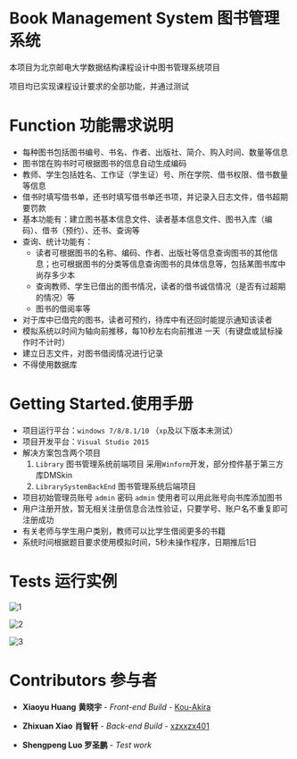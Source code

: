 # Book Management System 图书管理系统

本项目为北京邮电大学数据结构课程设计中图书管理系统项目

项目均已实现课程设计要求的全部功能，并通过测试

# Function 功能需求说明

- 每种图书包括图书编号、书名、作者、出版社、简介、购入时间、数量等信息
- 图书馆在购书时可根据图书的信息自动生成编码
- 教师、学生包括姓名、工作证（学生证）号、所在学院、借书权限、借书数量等信息
- 借书时填写借书单，还书时填写借书单还书项，并记录入日志文件，借书超期要罚款
- 基本功能有：建立图书基本信息文件、读者基本信息文件、图书入库（编码）、借书（预约）、还书、查询等
- 查询、统计功能有：
  - 读者可根据图书的名称、编码、作者、出版社等信息查询图书的其他信息；也可根据图书的分类等信息查询图书的具体信息等，包括某图书库中尚存多少本
  - 查询教师、学生已借出的图书情况，读者的借书诚信情况（是否有过超期的情况）等
  - 图书的借阅率等
- 对于库中已借完的图书，读者可预约，待库中有还回时能提示通知该读者
- 模拟系统以时间为轴向前推移，每10秒左右向前推进 一天（有键盘或鼠标操作时不计时）
- 建立日志文件，对图书借阅情况进行记录
- 不得使用数据库

# Getting Started.使用手册

- 项目运行平台：`windows 7/8/8.1/10` （`xp`及以下版本未测试）
- 项目开发平台：`Visual Studio 2015`
- 解决方案包含两个项目
  1. `Library` 图书管理系统前端项目 采用`Winform`开发，部分控件基于第三方库DMSkin
  2. `LibrarySystemBackEnd` 图书管理系统后端项目
- 项目初始管理员账号 `admin` 密码 `admin` 使用者可以用此账号向书库添加图书
- 用户注册开放，暂无相关注册信息合法性验证，只要学号、账户名不重复即可注册成功
- 有关老师与学生用户类别，教师可以比学生借阅更多的书籍
- 系统时间根据题目要求使用模拟时间，5秒未操作程序，日期推后1日



# Tests 运行实例

![1](https://github.com/Kou-Akira/LIBRARY/blob/master/LIBRARY/DescribeImage/1.png)

![2](https://github.com/Kou-Akira/LIBRARY/blob/master/LIBRARY/DescribeImage/2.png)

![3](https://github.com/Kou-Akira/LIBRARY/blob/master/LIBRARY/DescribeImage/3.png)

# Contributors 参与者

- **Xiaoyu Huang**  **黄晓宇** - *Front-end Build* - [Kou-Akira](https://github.com/Kou-Akira)


- **Zhixuan Xiao** **肖智轩** - *Back-end Build* - [xzxxzx401](https://github.com/xzxxzx401)
- **Shengpeng Luo 罗圣鹏** - *Test work* 

